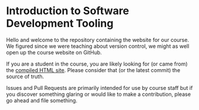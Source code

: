 # Introduction to Software Development Tooling

Hello and welcome to the repository containing the website for our course. We
figured since we were teaching about version control, we might as well open up
the course website on GitHub.

If you are a student in the course, you are likely looking for (or came from)
the [compiled HTML site](https://bernsteinbear.com/isdt/). Please consider that
(or the latest commit) the source of truth.

Issues and Pull Requests are primarily intended for use by course staff but if
you discover something glaring or would like to make a contribution, please go
ahead and file something.
